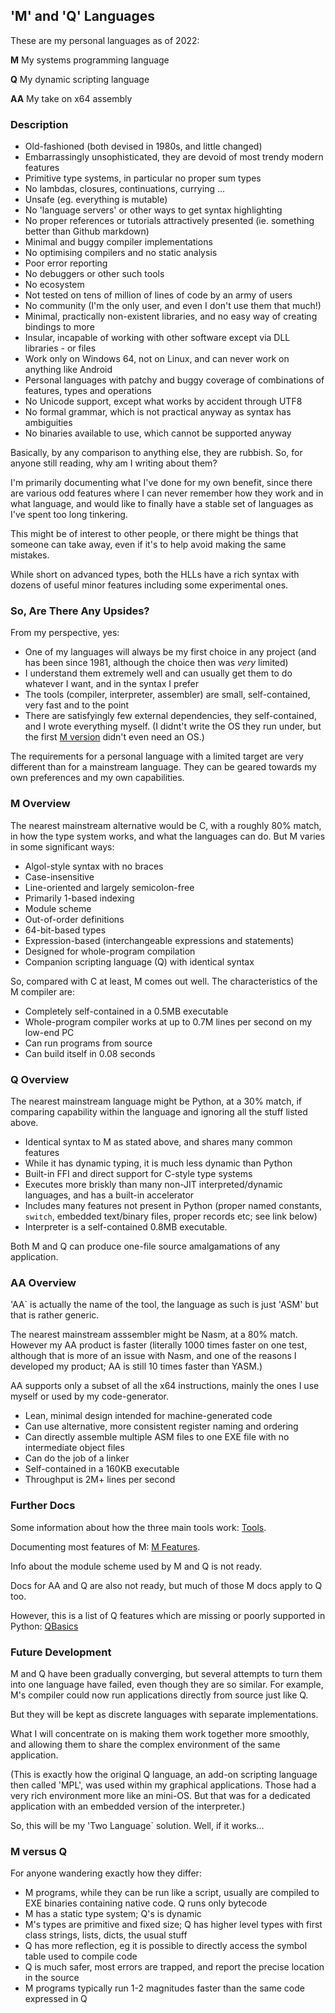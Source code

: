 ## 'M' and 'Q' Languages

These are my personal languages as of 2022:

**M** My systems programming language

**Q** My dynamic scripting language

**AA** My take on x64 assembly

### Description

* Old-fashioned (both devised in 1980s, and little changed)
* Embarrassingly unsophisticated, they are devoid of most trendy modern features
* Primitive type systems, in particular no proper sum types
* No lambdas, closures, continuations, currying ...
* Unsafe (eg. everything is mutable)
* No 'language servers' or other ways to get syntax highlighting
* No proper references or tutorials attractively presented (ie. something better than Github markdown)
* Minimal and buggy compiler implementations
* No optimising compilers and no static analysis
* Poor error reporting
* No debuggers or other such tools
* No ecosystem
* Not tested on tens of million of lines of code by an army of users
* No community (I'm the only user, and even I don't use them that much!)
* Minimal, practically non-existent libraries, and no easy way of creating bindings to more
* Insular, incapable of working with other software except via DLL libraries - or files
* Work only on Windows 64, not on Linux, and can never work on anything like Android
* Personal languages with patchy and buggy coverage of combinations of features, types and operations
* No Unicode support, except what works by accident through UTF8
* No formal grammar, which is not practical anyway as syntax has ambiguities
* No binaries available to use, which cannot be supported anyway

Basically, by any comparison to anything else, they are rubbish. So, for anyone still reading, why am I writing about them?

I'm primarily documenting what I've done for my own benefit, since there are various odd features where I can never remember how they work and in what language, and would like to finally have a stable set of languages as I've spent too long tinkering.

This might be of interest to other people, or there might be things that someone can take away, even if it's to help avoid making the same mistakes.

While short on advanced types, both the HLLs have a rich syntax with dozens of useful minor features including some experimental ones.

### So, Are There Any Upsides?

From my perspective, yes:

* One of my languages will always be my first choice in any project (and has been since 1981, although the choice then was *very* limited)
* I understand them extremely well and can usually get them to do whatever I want, and in the syntax I prefer
* The tools (compiler, interpreter, assembler) are small, self-contained, very fast and to the point
* There are satisfyingly few external dependencies, they self-contained, and I wrote everything myself. (I didnt't write the OS they run under, but the first [M  version](../mycompilers.md) didn't even need an OS.)

The requirements for a personal language with a limited target are very different than for a mainstream language. They can be geared towards my own preferences and my own capabilities.

### M Overview

The nearest mainstream alternative would be C, with a roughly 80% match, in how the type system works, and what the languages can do. But M varies in some significant ways:

* Algol-style syntax with no braces
* Case-insensitive
* Line-oriented and largely semicolon-free
* Primarily 1-based indexing
* Module scheme
* Out-of-order definitions
* 64-bit-based types
* Expression-based (interchangeable expressions and statements)
* Designed for whole-program compilation
* Companion scripting language (Q) with identical syntax

So, compared with C at least, M comes out well. The characteristics of the M compiler are:

* Completely self-contained in a 0.5MB executable
* Whole-program compiler works at up to 0.7M lines per second on my low-end PC
* Can run programs from source
* Can build itself in 0.08 seconds

### Q Overview

The nearest mainstream language might be Python, at a 30% match, if comparing capability within the language and ignoring all the stuff listed above.

* Identical syntax to M as stated above, and shares many common features
* While it has dynamic typing, it is much less dynamic than Python
* Built-in FFI and direct support for C-style type systems
* Executes more briskly than many non-JIT interpreted/dynamic languages, and has a built-in accelerator
* Includes many features not present in Python (proper named constants, `switch`, embedded text/binary files, proper records etc; see link below)
* Interpreter is a self-contained 0.8MB executable.

Both M and Q can produce one-file source amalgamations of any application.

### AA Overview

'AA` is actually the name of the tool, the language as such is just 'ASM' but that is rather generic.

The nearest mainstream asssembler might be Nasm, at a 80% match. However my AA product is faster (literally 1000 times faster on one test, although that is more of an issue with Nasm, and one of the reasons I developed my product; AA is still 10 times faster than YASM.)

AA supports only a subset of all the x64 instructions, mainly the ones I use myself or used by my code-generator. 

* Lean, minimal design intended for machine-generated code
* Can use alternative, more consistent register naming and ordering
* Can directly assemble multiple ASM files to one EXE file with no intermediate object files
* Can do the job of a linker
* Self-contained in a 160KB executable
* Throughput is 2M+ lines per second

### Further Docs

Some information about how the three main tools work: [Tools](Tools.md).

Documenting most features of M: [M Features](Mfeatures.md).

Info about the module scheme used by M and Q is not ready.

Docs for AA and Q are also not ready, but much of those M docs apply to Q too.

However, this is a list of Q features which are missing or poorly supported in Python: [QBasics](../QLang/QBasics.md)

### Future Development

M and Q have been gradually converging, but several attempts to turn them into one language have failed, even though they are so similar. For example, M's compiler could now run applications directly from source just like Q.

But they will be kept as discrete languages with separate implementations.

What I will concentrate on is making them work together more smoothly, and allowing them to share the complex environment of the same application.

(This is exactly how the original Q language, an add-on scripting language then called 'MPL', was used within my graphical applications. Those had a very rich environment more like an mini-OS. But that was for a dedicated application with an embedded version of the interpreter.)

So, this will be my 'Two Language` solution. Well, if it works...

### M versus Q

For anyone wandering exactly how they differ:

* M programs, while they can be run like a script, usually are compiled to EXE binaries containing native code. Q runs only bytecode
* M has a static type system; Q's is dynamic
* M's types are primitive and fixed size; Q has higher level types with first class strings, lists, dicts, the usual stuff
* Q has more reflection, eg it is possible to directly access the symbol table used to compile code
* Q is much safer, most errors are trapped, and report the precise location in the source
* M programs typically run 1-2 magnitudes faster than the same code expressed in Q


